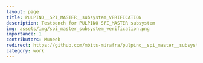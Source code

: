 ```yaml
---
layout: page
title: PULPINO__SPI_MASTER__subsystem_VERIFICATION 
description: Testbench for PULPINO SPI_MASTER subsystem 
img: assets/img/spi_master_subsystem_verification.png
importance: 1
contributors: Muneeb
redirect: https://github.com/mbits-mirafra/pulpino__spi_master__subsystem_verification
category: work
---
```

